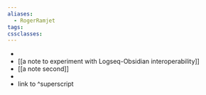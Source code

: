 ```yaml
---
aliases:
  - RogerRamjet
tags: 
cssclasses:
---
```


-
- [[a note to experiment with Logseq-Obsidian interoperability]]
- [[a note second]]
-
- link to ^superscript
